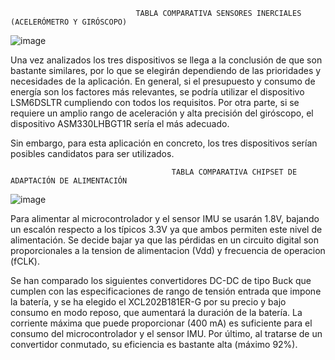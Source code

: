                                 TABLA COMPARATIVA SENSORES INERCIALES (ACELERÓMETRO Y GIRÓSCOPO)
![image](https://github.com/alexx2811/redes-sensores/assets/157799271/6d2f4c9d-d242-472b-aba8-032bc7fb97cb)

Una vez analizados los tres dispositivos se llega a la conclusión de que son bastante similares, por lo que se elegirán dependiendo de las prioridades y necesidades de la aplicación. 
En general, si el presupuesto y consumo de energía son los factores más relevantes, se podría utilizar el dispositivo LSM6DSLTR cumpliendo con todos los requisitos. Por otra parte, si 
se requiere un amplio rango de aceleración y alta precisión del giróscopo, el dispositivo ASM330LHBGT1R sería el más adecuado.

Sin embargo, para esta aplicación en concreto, los tres dispositivos serían posibles candidatos para ser utilizados. 


                                        TABLA COMPARATIVA CHIPSET DE ADAPTACIÓN DE ALIMENTACIÓN
![image](https://github.com/alexx2811/redes-sensores/assets/157799271/eb84df39-ee80-4d99-8188-d93bba716083)

Para alimentar al microcontrolador y el sensor IMU se usarán 1.8V, bajando un escalón respecto a los típicos 3.3V ya que ambos permiten este nivel de alimentación. Se decide bajar ya que las pérdidas en un circuito digital son proporcionales a la tension de alimentacion (Vdd) y frecuencia de operacion (fCLK). 

Se han comparado los siguientes convertidores DC-DC de tipo Buck que cumplen con las especificaciones de rango de tensión entrada que impone la batería, y se ha elegido el XCL202B181ER-G por su precio y bajo consumo en modo reposo, que aumentará la duración de la batería. La corriente máxima que puede proporcionar (400 mA) es suficiente para el consumo del microcontrolador y el sensor IMU. Por último, al tratarse de un convertidor conmutado, su eficiencia es bastante alta (máximo 92%).
  
